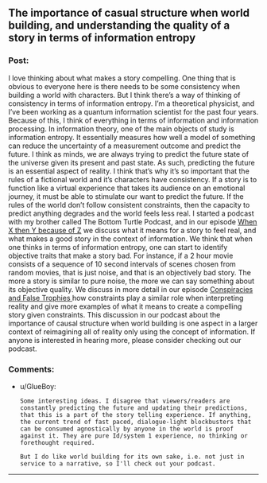 ## The importance of casual structure when world building, and understanding the quality of a story in terms of information entropy

### Post:

I love thinking about what makes a story compelling.  One thing that is obvious to everyone here is there needs to be some consistency when building a world with characters.  But I think there’s a way of thinking of consistency in terms of information entropy.  I’m a theoretical physicist, and I’ve been working as a quantum information scientist for the past four years.  Because of this, I think of everything in terms of information and information processing.  In information theory, one of the main objects of study is information entropy.  It essentially measures how well a model of something can reduce the uncertainty of a measurement outcome and predict the future.  I think as minds, we are always trying to predict the future state of the universe given its present and past state.  As such, predicting the future is an essential aspect of reality.  I think that’s why it’s so important that the rules of a fictional world and it’s characters have consistency.  If a story is to function like a virtual experience that takes its audience on an emotional journey, it must be able to stimulate our want to predict the future.  If the rules of the world don’t follow consistent constraints, then the capacity to predict anything degrades and the world feels less real.  I started a podcast with my brother called The Bottom Turtle Podcast, and in our episode [When X then Y because of Z](https://podcasts.apple.com/us/podcast/the-bottom-turtle-podcast/id1538293885?i=1000503701082) we discuss what it means for a story to feel real, and what makes a good story in the context of information.  We think that when one thinks in terms of information entropy, one can start to identify objective traits that make a story bad.  For instance, if a 2 hour movie consists of a sequence of 10 second intervals of scenes chosen from random movies, that is just noise, and that is an objectively bad story.  The more a story is similar to pure noise, the more we can say something about its objective quality. We discuss in more detail in our episode [Conspiracies and False Trophies ](https://podcasts.apple.com/us/podcast/the-bottom-turtle-podcast/id1538293885?i=1000505016164) how constraints play a similar role when interpreting reality and give more examples of what it means to create a compelling story given constraints.  This discussion in our podcast about the importance of causal structure when world building is one aspect in a larger context of reimagining all of reality only using the concept of information.  If anyone is interested in hearing more, please consider checking out our podcast.

### Comments:

- u/GlueBoy:
  ```
  Some interesting ideas. I disagree that viewers/readers are constantly predicting the future and updating their predictions, that this is a part of the story telling experience. If anything, the current trend of fast paced, dialogue-light blockbusters that can be consumed agnostically by anyone in the world is proof against it. They are pure Id/system 1 experience, no thinking or forethought required. 

  But I do like world building for its own sake, i.e. not just in service to a narrative, so I'll check out your podcast.
  ```

---

